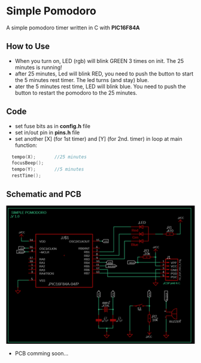 # Simple Pomodoro
A simple pomodoro timer written in C with **PIC16F84A**

## How to Use
- When you turn on, LED (rgb) will blink GREEN 3 times on init. The 25 minutes is running!
- after 25 minutes, Led will blink RED, you need to push the button to start the 5 minutes rest timer. The led turns (and stay) blue.
- ater the 5 minutes rest time, LED will blink blue. You need to push the button to restart the pomodoro to the 25 minutes.
## Code
- set fuse bits as in **config.h** file
- set in/out pin in **pins.h** file
- set another \[X\] (for 1st timer) and \[Y\] (for 2nd. timer) in loop at main function:
```c
  tempo(X);       //25 minutes
  focusBeep();
  tempo(Y);       //5 minutes
  restTime();
```
## Schematic and PCB 
![schematic](img/sch.png)
- PCB comming soon...

